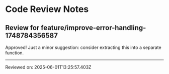 # Code Review Notes

## Review for feature/improve-error-handling-1748784356587

Approved! Just a minor suggestion: consider extracting this into a separate function.

---
Reviewed on: 2025-06-01T13:25:57.403Z